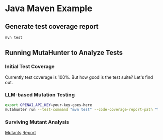 # Java Maven Example

## Generate test coverage report

```bash
mvn test
```

## Running MutaHunter to Analyze Tests

### Initial Test Coverage

Currently test coverage is 100%. But how good is the test suite? Let's find out.

### LLM-based Mutation Testing

```bash
export OPENAI_API_KEY=your-key-goes-here
mutahunter run --test-command "mvn test" --code-coverage-report-path "target/site/jacoco/jacoco.xml" --coverage-type jacoco --model "gpt-4o-mini"
```

### Surviving Mutant Analysis

[Mutants](./mutants.json)
[Report](./mutant_analysis.md)